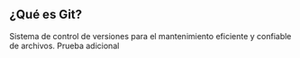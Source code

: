 ## ¿Qué es Git?
Sistema de control de versiones para el mantenimiento eficiente y confiable de archivos.
Prueba adicional